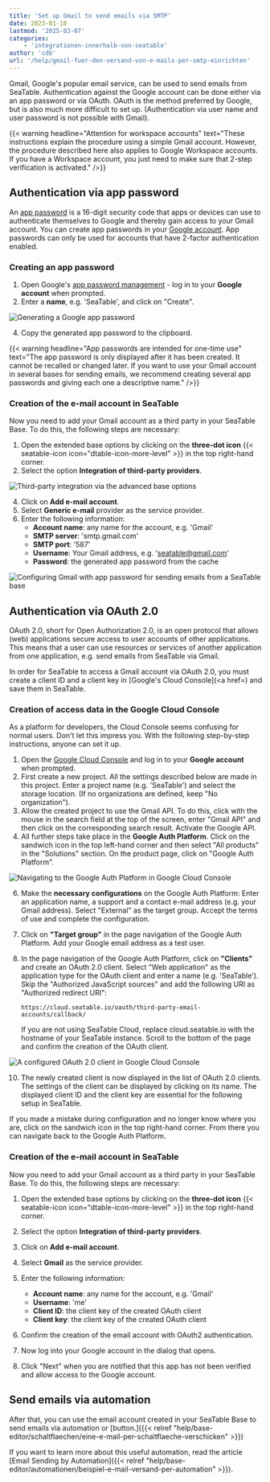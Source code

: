 ```yaml
---
title: 'Set up Gmail to send emails via SMTP'
date: 2023-01-10
lastmod: '2025-03-07'
categories:
    - 'integrationen-innerhalb-von-seatable'
author: 'cdb'
url: '/help/gmail-fuer-den-versand-von-e-mails-per-smtp-einrichten'
---
```


Gmail, Google's popular email service, can be used to send emails from SeaTable. Authentication against the Google account can be done either via an app password or via OAuth. OAuth is the method preferred by Google, but is also much more difficult to set up. (Authentication via user name and user password is not possible with Gmail).

{{< warning headline="Attention for workspace accounts" text="These instructions explain the procedure using a simple Gmail account. However, the procedure described here also applies to Google Workspace accounts. If you have a Workspace account, you just need to make sure that 2-step verification is activated." />}}

## Authentication via app password

An [app password](https://support.google.com/accounts/answer/185833?hl=de) is a 16-digit security code that apps or devices can use to authenticate themselves to Google and thereby gain access to your Gmail account. You can create app passwords in your [Google account](https://myaccount.google.com/). App passwords can only be used for accounts that have 2-factor authentication enabled.

### Creating an app password

1. Open Google's [app password management](https://myaccount.google.com/apppasswords) - log in to your **Google account** when prompted.
2. Enter a **name**, e.g. 'SeaTable', and click on "Create".

![Generating a Google app password](images/Google_App_Password.gif)

4. Copy the generated app password to the clipboard.

{{< warning headline="App passwords are intended for one-time use" text="The app password is only displayed after it has been created. It cannot be recalled or changed later. If you want to use your Gmail account in several bases for sending emails, we recommend creating several app passwords and giving each one a descriptive name." />}}

### Creation of the e-mail account in SeaTable

Now you need to add your Gmail account as a third party in your SeaTable Base. To do this, the following steps are necessary:

1. Open the extended base options by clicking on the **three-dot icon** {{< seatable-icon icon="dtable-icon-more-level" >}} in the top right-hand corner.
2. Select the option **Integration of third-party providers**.

![Third-party integration via the advanced base options](images/Integration-von-Drittanbietern-ueber-die-erweiterten-Base-Optionen.png)

4. Click on **Add e-mail account**.
5. Select **Generic e-mail** provider as the service provider.
6. Enter the following information:
    - **Account name**: any name for the account, e.g. 'Gmail'
    - **SMTP server**: 'smtp.gmail.com'
    - **SMTP port**: '587'
    - **Username**: Your Gmail address, e.g. 'seatable@gmail.com'
    - **Password**: the generated app password from the cache

![Configuring Gmail with app password for sending emails from a SeaTable base](images/ThirdPartyIntegration_Gmail.png)

## Authentication via OAuth 2.0

OAuth 2.0, short for Open Authorization 2.0, is an open protocol that allows (web) applications secure access to user accounts of other applications. This means that a user can use resources or services of another application from one application, e.g. send emails from SeaTable via Gmail.

In order for SeaTable to access a Gmail account via OAuth 2.0, you must create a client ID and a client key in [Google's Cloud Console](<a href=) and save them in SeaTable.

### Creation of access data in the Google Cloud Console

As a platform for developers, the Cloud Console seems confusing for normal users. Don't let this impress you. With the following step-by-step instructions, anyone can set it up.

1. Open the [Google Cloud Console](https://console.developers.google.com/) and log in to your **Google account** when prompted.
2. First create a new project. All the settings described below are made in this project. Enter a project name (e.g. 'SeaTable') and select the storage location. (If no organizations are defined, keep "No organization").
3. Allow the created project to use the Gmail API. To do this, click with the mouse in the search field at the top of the screen, enter "Gmail API" and then click on the corresponding search result. Activate the Google API.
4. All further steps take place in the **Google Auth Platform**. Click on the sandwich icon in the top left-hand corner and then select "All products" in the "Solutions" section. On the product page, click on "Google Auth Platform".

![Navigating to the Google Auth Platform in Google Cloud Console](images/GoogleAuthPlatform.png)

6. Make the **necessary configurations** on the Google Auth Platform: Enter an application name, a support and a contact e-mail address (e.g. your Gmail address). Select "External" as the target group. Accept the terms of use and complete the configuration.
7. Click on **"Target group"** in the page navigation of the Google Auth Platform. Add your Google email address as a test user.
8. In the page navigation of the Google Auth Platform, click on **"Clients"** and create an OAuth 2.0 client. Select "Web application" as the application type for the OAuth client and enter a name (e.g. 'SeaTable'). Skip the "Authorized JavaScript sources" and add the following URI as "Authorized redirect URI":

    ```
    https://cloud.seatable.io/oauth/third-party-email-accounts/callback/
    ```

    If you are not using SeaTable Cloud, replace cloud.seatable.io with the hostname of your SeaTable instance. Scroll to the bottom of the page and confirm the creation of the OAuth client.

![A configured OAuth 2.0 client in Google Cloud Console](images/Configured_OAuth_Client_GoogleCloudConsole.png)

10. The newly created client is now displayed in the list of OAuth 2.0 clients. The settings of the client can be displayed by clicking on its name. The displayed client ID and the client key are essential for the following setup in SeaTable.

If you made a mistake during configuration and no longer know where you are, click on the sandwich icon in the top right-hand corner. From there you can navigate back to the Google Auth Platform.

### Creation of the e-mail account in SeaTable

Now you need to add your Gmail account as a third party in your SeaTable Base. To do this, the following steps are necessary:

1. Open the extended base options by clicking on the **three-dot icon** {{< seatable-icon icon="dtable-icon-more-level" >}} in the top right-hand corner.
2. Select the option **Integration of third-party providers**.
3. Click on **Add e-mail account**.
4. Select **Gmail** as the service provider.
5. Enter the following information:

    - **Account name**: any name for the account, e.g. 'Gmail'
    - **Username**: 'me'
    - **Client ID**: the client key of the created OAuth client
    - **Client key**: the client key of the created OAuth client

6. Confirm the creation of the email account with OAuth2 authentication.
7. Now log into your Google account in the dialog that opens.
8. Click "Next" when you are notified that this app has not been verified and allow access to the Google account.

## Send emails via automation

After that, you can use the email account created in your SeaTable Base to send emails via automation or [button.]({{< relref "help/base-editor/schaltflaechen/eine-e-mail-per-schaltflaeche-verschicken" >}})

If you want to learn more about this useful automation, read the article [Email Sending by Automation]({{< relref "help/base-editor/automationen/beispiel-e-mail-versand-per-automation" >}}).
